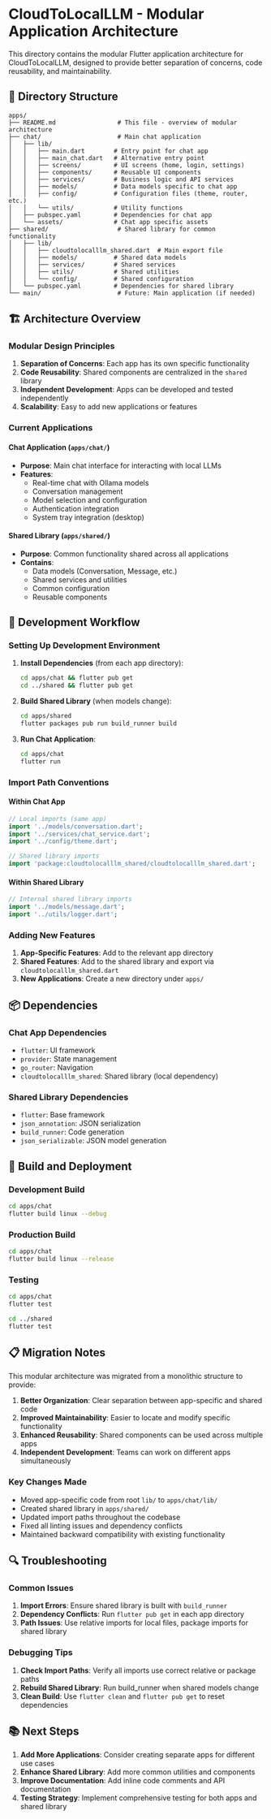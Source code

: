 # CloudToLocalLLM - Modular Application Architecture

This directory contains the modular Flutter application architecture for CloudToLocalLLM, designed to provide better separation of concerns, code reusability, and maintainability.

## 📁 Directory Structure

```
apps/
├── README.md                 # This file - overview of modular architecture
├── chat/                     # Main chat application
│   ├── lib/
│   │   ├── main.dart        # Entry point for chat app
│   │   ├── main_chat.dart   # Alternative entry point
│   │   ├── screens/         # UI screens (home, login, settings)
│   │   ├── components/      # Reusable UI components
│   │   ├── services/        # Business logic and API services
│   │   ├── models/          # Data models specific to chat app
│   │   ├── config/          # Configuration files (theme, router, etc.)
│   │   └── utils/           # Utility functions
│   ├── pubspec.yaml         # Dependencies for chat app
│   └── assets/              # Chat app specific assets
├── shared/                   # Shared library for common functionality
│   ├── lib/
│   │   ├── cloudtolocalllm_shared.dart  # Main export file
│   │   ├── models/          # Shared data models
│   │   ├── services/        # Shared services
│   │   ├── utils/           # Shared utilities
│   │   └── config/          # Shared configuration
│   └── pubspec.yaml         # Dependencies for shared library
└── main/                     # Future: Main application (if needed)
```

## 🏗️ Architecture Overview

### Modular Design Principles

1. **Separation of Concerns**: Each app has its own specific functionality
2. **Code Reusability**: Shared components are centralized in the `shared` library
3. **Independent Development**: Apps can be developed and tested independently
4. **Scalability**: Easy to add new applications or features

### Current Applications

#### Chat Application (`apps/chat/`)
- **Purpose**: Main chat interface for interacting with local LLMs
- **Features**: 
  - Real-time chat with Ollama models
  - Conversation management
  - Model selection and configuration
  - Authentication integration
  - System tray integration (desktop)

#### Shared Library (`apps/shared/`)
- **Purpose**: Common functionality shared across all applications
- **Contains**:
  - Data models (Conversation, Message, etc.)
  - Shared services and utilities
  - Common configuration
  - Reusable components

## 🔧 Development Workflow

### Setting Up Development Environment

1. **Install Dependencies** (from each app directory):
   ```bash
   cd apps/chat && flutter pub get
   cd ../shared && flutter pub get
   ```

2. **Build Shared Library** (when models change):
   ```bash
   cd apps/shared
   flutter packages pub run build_runner build
   ```

3. **Run Chat Application**:
   ```bash
   cd apps/chat
   flutter run
   ```

### Import Path Conventions

#### Within Chat App
```dart
// Local imports (same app)
import '../models/conversation.dart';
import '../services/chat_service.dart';
import '../config/theme.dart';

// Shared library imports
import 'package:cloudtolocalllm_shared/cloudtolocalllm_shared.dart';
```

#### Within Shared Library
```dart
// Internal shared library imports
import '../models/message.dart';
import '../utils/logger.dart';
```

### Adding New Features

1. **App-Specific Features**: Add to the relevant app directory
2. **Shared Features**: Add to the shared library and export via `cloudtolocalllm_shared.dart`
3. **New Applications**: Create a new directory under `apps/`

## 📦 Dependencies

### Chat App Dependencies
- `flutter`: UI framework
- `provider`: State management
- `go_router`: Navigation
- `cloudtolocalllm_shared`: Shared library (local dependency)

### Shared Library Dependencies
- `flutter`: Base framework
- `json_annotation`: JSON serialization
- `build_runner`: Code generation
- `json_serializable`: JSON model generation

## 🚀 Build and Deployment

### Development Build
```bash
cd apps/chat
flutter build linux --debug
```

### Production Build
```bash
cd apps/chat
flutter build linux --release
```

### Testing
```bash
cd apps/chat
flutter test

cd ../shared
flutter test
```

## 📋 Migration Notes

This modular architecture was migrated from a monolithic structure to provide:

1. **Better Organization**: Clear separation between app-specific and shared code
2. **Improved Maintainability**: Easier to locate and modify specific functionality
3. **Enhanced Reusability**: Shared components can be used across multiple apps
4. **Independent Development**: Teams can work on different apps simultaneously

### Key Changes Made
- Moved app-specific code from root `lib/` to `apps/chat/lib/`
- Created shared library in `apps/shared/`
- Updated import paths throughout the codebase
- Fixed all linting issues and dependency conflicts
- Maintained backward compatibility with existing functionality

## 🔍 Troubleshooting

### Common Issues

1. **Import Errors**: Ensure shared library is built with `build_runner`
2. **Dependency Conflicts**: Run `flutter pub get` in each app directory
3. **Path Issues**: Use relative imports for local files, package imports for shared library

### Debugging Tips

1. **Check Import Paths**: Verify all imports use correct relative or package paths
2. **Rebuild Shared Library**: Run build_runner when shared models change
3. **Clean Build**: Use `flutter clean` and `flutter pub get` to reset dependencies

## 📚 Next Steps

1. **Add More Applications**: Consider creating separate apps for different use cases
2. **Enhance Shared Library**: Add more common utilities and components
3. **Improve Documentation**: Add inline code comments and API documentation
4. **Testing Strategy**: Implement comprehensive testing for both apps and shared library
